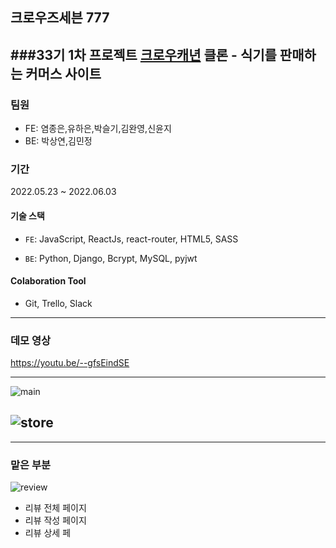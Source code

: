 ## 크로우즈세븐 777

###33기 1차 프로젝트
[크로우캐년](https://crowcanyon.co.kr/index.html) 클론 - 식기를 판매하는 커머스 사이트
---

### 팀원

- FE: 염종은,유하은,박슬기,김완영,신윤지
- BE: 박상연,김민정

### 기간
2022.05.23 ~ 2022.06.03

#### 기술 스택

- `FE`: JavaScript, ReactJs, react-router, HTML5, SASS

- `BE`: Python, Django, Bcrypt, MySQL, pyjwt

#### Colaboration Tool

- Git, Trello, Slack

---

### 데모 영상

https://youtu.be/--gfsEindSE

---
![main](https://user-images.githubusercontent.com/75124027/172108569-1b9e23d0-ee64-4c53-b568-467ad1f42b72.gif)

![store](https://user-images.githubusercontent.com/75124027/172110770-a0c653d1-6746-4e21-b03c-8a56bccd66f7.gif)
---
---

### 맡은 부분

![review](https://user-images.githubusercontent.com/75124027/172111705-61c0e22a-60fc-419e-87cb-923bd13e79c0.gif)

- 리뷰 전체 페이지
- 리뷰 작성 페이지
- 리뷰 상세 페
